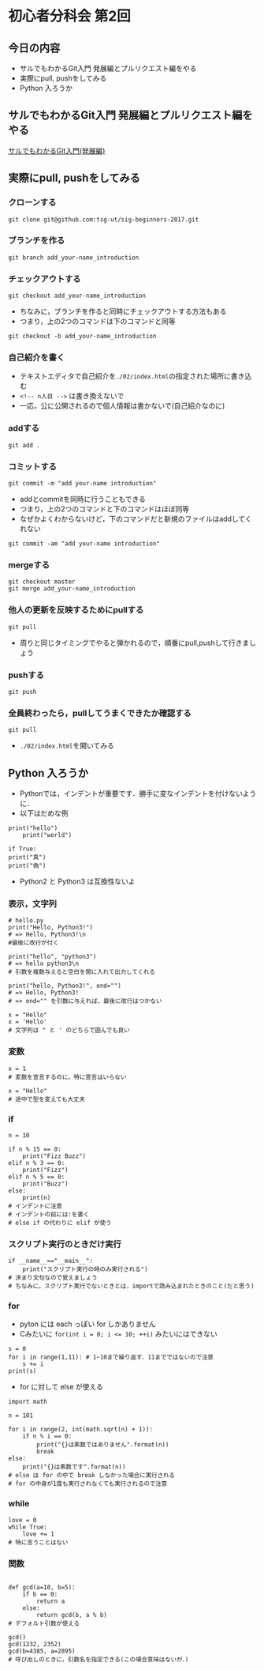 # 初心者分科会 第2回

## 今日の内容
+ サルでもわかるGit入門 発展編とプルリクエスト編をやる
+ 実際にpull, pushをしてみる
+ Python 入ろうか




## サルでもわかるGit入門 発展編とプルリクエスト編をやる
[サルでもわかるGit入門(発展編)](http://www.backlog.jp/git-guide/stepup/stepup1_1.html)



## 実際にpull, pushをしてみる

### クローンする
```
git clone git@github.com:tsg-ut/sig-beginners-2017.git
```

### ブランチを作る
```
git branch add_your-name_introduction
```

### チェックアウトする
```
git checkout add_your-name_introduction
```
+ ちなみに，ブランチを作ると同時にチェックアウトする方法もある
+ つまり，上の2つのコマンドは下のコマンドと同等
```
git checkout -b add_your-name_introduction
```

### 自己紹介を書く
+ テキストエディタで自己紹介を`./02/index.html`の指定された場所に書き込む
+ `<!-- n人目 -->` は書き換えないで
+ 一応，公に公開されるので個人情報は書かないで(自己紹介なのに)

### addする
```
git add .
```

### コミットする
```
git commit -m "add your-name introduction"
```
+ addとcommitを同時に行うこともできる
+ つまり，上の2つのコマンドと下のコマンドはほぼ同等
+ なぜかよくわからないけど，下のコマンドだと新規のファイルはaddしてくれない
```
git commit -am "add your-name introduction"
```

### mergeする
```
git checkout master
git merge add_your-name_introduction
```

### 他人の更新を反映するためにpullする
```
git pull
```
+ 周りと同じタイミングでやると弾かれるので，順番にpull,pushして行きましょう

### pushする
```
git push
```

### 全員終わったら，pullしてうまくできたか確認する
```
git pull
```
+ `./02/index.html`を開いてみる



## Python 入ろうか
+ Pythonでは，インデントが重要です．勝手に変なインデントを付けないように．
+ 以下はだめな例
```python3
print("hello")
    print("world")

if True:
print("真")
print("偽")
```
+ Python2 と Python3 は互換性ないよ

### 表示，文字列
```python3
# hello.py
print("Hello, Python3!")
# => Hello, Python3!\n
#最後に改行が付く

print("hello", "python3")
# => hello python3\n
# 引数を複数与えると空白を間に入れて出力してくれる

print("hello, Python3!", end="")
# => Hello, Python3!
# => end="" を引数に与えれば，最後に改行はつかない

x = "Hello"
x = 'Hello'
# 文字列は " と ' のどちらで囲んでも良い
```

### 変数
```python3
x = 1
# 変数を宣言するのに，特に宣言はいらない

x = "Hello"
# 途中で型を変えても大丈夫
```


### if
```python3
n = 10

if n % 15 == 0:
    print("Fizz Buzz")
elif n % 3 == 0:
    print("Fizz")
elif n % 5 == 0:
    print("Buzz")
else:
    print(n)
# インデントに注意
# インデントの前には:を書く
# else if の代わりに elif が使う
```

### スクリプト実行のときだけ実行
```
if __name__=="__main__":
    print("スクリプト実行の時のみ実行される")
# 決まり文句なので覚えましょう
# ちなみに，スクリプト実行でないときとは，importで読み込まれたときのこと(だと思う)
```

### for
+ pyton には each っぽい for しかありません
+ Cみたいに `for(int i = 0; i <= 10; ++i)` みたいにはできない
```python3
s = 0
for i in range(1,11): # 1~10まで繰り返す．11までではないので注意
    s += i
print(s)
```
+ for に対して else が使える
```python3
import math

n = 101

for i in range(2, int(math.sqrt(n) + 1)):
    if n % i == 0:
        print("{}は素数ではありません".format(n))
        break
else:
    print("{}は素数です".format(n))
# else は for の中で break しなかった場合に実行される
# for の中身が1度も実行されなくても実行されるので注意
```


### while
```python3
love = 0
while True:
    love += 1
# 特に言うことはない
```

### 関数
```python3

def gcd(a=10, b=5):
	if b == 0:
		return a
	else:
		return gcd(b, a % b)
# デフォルト引数が使える

gcd()
gcd(1232, 2352)
gcd(b=4385, a=2895)
# 呼び出しのときに，引数名を指定できる(この場合意味はないが．)
```
